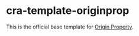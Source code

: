 # cra-template-originprop

This is the official base template for [Origin Property](https://github.com/pthongtaem/cra-template-originprop.git).
